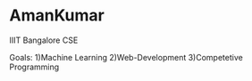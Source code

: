 # AmanKumar

IIIT Bangalore
CSE

Goals:
1)Machine Learning
2)Web-Development
3)Competetive Programming
